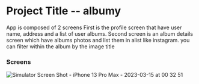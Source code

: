 # Project Title -- albumy

App is composed of 2 screens
First is the profile screen that have user name, address and a list of user albums.
Second screen is an album details screen which have albums photos and list them in alist like instagram. you can filter within the album by the image title


### Screens

![Simulator Screen Shot - iPhone 13 Pro Max - 2023-03-15 at 00 32 51](https://user-images.githubusercontent.com/96179824/225157255-0b133bb5-9027-4a0c-8128-7fde64bb9009.png)
